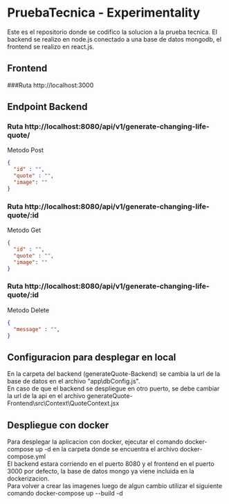 # PruebaTecnica - Experimentality

Este es el repositorio donde se codifico la solucion a la prueba tecnica.
El backend se realizo en node.js conectado a una base de datos mongodb, el frontend se realizo en react.js.

## Frontend

###Ruta http://localhost:3000

## Endpoint Backend

### Ruta http://localhost:8080/api/v1/generate-changing-life-quote/
Metodo Post
```json
{
  "id" : "",
  "quote" : "",
  "image": ""
}
```
### Ruta http://localhost:8080/api/v1/generate-changing-life-quote/:id
Metodo Get
```json
{
  "id" : "",
  "quote" : "",
  "image": ""
}
```
### Ruta http://localhost:8080/api/v1/generate-changing-life-quote/:id
Metodo Delete
```json
{
  "message" : "",
}
```


## Configuracion para desplegar en local

En la carpeta del backend (generateQuote-Backend) se cambia la url de la base de datos en el archivo "app\dbConfig.js".  
En caso de que el backend se despliegue en otro puerto, se debe cambiar la url de la api en el archivo generateQuote-Frontend\src\Context\QuoteContext.jsx

## Despliegue con docker
Para desplegar la aplicacion con docker, ejecutar el comando docker-compose up -d en la carpeta donde se encuentra el archivo docker-compose.yml  
El backend estara corriendo en el puerto 8080 y el frontend en el puerto 3000 por defecto, la base de datos mongo ya viene incluida en la dockerizacion.  
Para volver a crear las imagenes luego de algun cambio utilizar el siguiente comando docker-compose up --build -d
